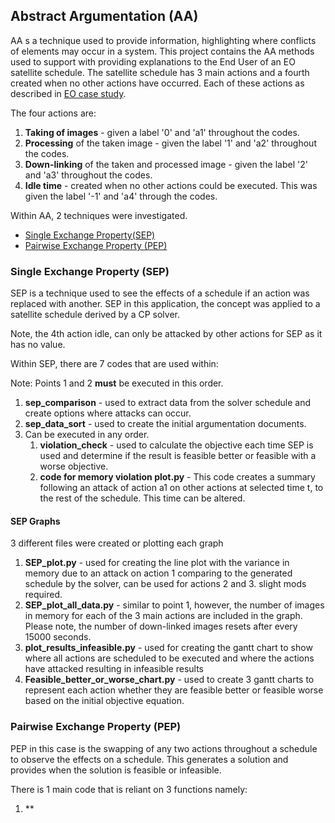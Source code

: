 ## Abstract Argumentation (AA)

AA s a technique used to provide information, highlighting where conflicts of elements may occur in a system. 
This project contains the AA methods used to support with providing explanations to the End User of an EO satellite schedule.
The satellite schedule has 3 main actions and a fourth created when no other actions have occurred. 
Each of these actions as described in [EO case study](././README.md#Earth-Observation-Case-study).

The four actions are:
1. **Taking of images** - given a label '0' and 'a1' throughout the codes.
2. **Processing** of the taken image - given the label '1' and 'a2' throughout the codes.
3. **Down-linking** of the taken and processed image - given the label '2' and 'a3' throughout the codes.
4. **Idle time** - created when no other actions could be executed. This was given the label '-1' and 'a4' through the codes.


Within AA, 2 techniques were investigated.

- [Single Exchange Property(SEP)](#Single-Exchange-Property-(SEP))
- [Pairwise Exchange Property (PEP)](#Pairwise-Exchange-Property-(PEP))

### Single Exchange Property (SEP)

SEP is a technique used to see the effects of a schedule if an action was replaced with another.
SEP in this application, the concept was applied to a satellite schedule derived by a CP solver.

Note, the 4th action idle, can only be attacked by other actions for SEP as it has no value. 

Within SEP, there are 7 codes that are used within:

Note: Points 1 and 2 **must** be executed in this order.
1. **sep_comparison** - used to extract data from the solver schedule and create options where attacks can occur.
2. **sep_data_sort** - used to create the initial argumentation documents.
3. Can be executed in any order.
   1. **violation_check** - used to calculate the objective each time SEP is used and determine if the result is feasible better or
   feasible with a worse objective.
   2. **code for memory violation plot.py** - This code creates a summary following an attack of action a1 on other actions at selected time t,
   to the rest of the schedule. This time can be altered.

#### SEP Graphs
3 different files were created or plotting each graph

1. **SEP_plot.py** - used for creating the line plot with the variance in memory due to an attack on action 1 comparing to the generated schedule 
   by the solver, can be used for actions 2 and 3. slight mods required.
2. **SEP_plot_all_data.py** - similar to point 1, however, the number of images in memory for each of the 3 main actions are included in the graph. Please note,
    the number of down-linked images resets after every 15000 seconds.
3. **plot_results_infeasible.py** - used for creating the gantt chart to show where all actions are scheduled to be executed and where the actions have attacked resulting in infeasible results
4. **Feasible_better_or_worse_chart.py** - used to create 3 gantt charts to represent each action whether they are feasible better or feasible worse based on the initial objective equation.

### Pairwise Exchange Property (PEP)

PEP in this case is the swapping of any two actions throughout a schedule to observe the effects on a schedule. This generates a solution and provides when the
solution is feasible or infeasible.

There is 1 main code that is reliant on 3 functions namely:

1. **

